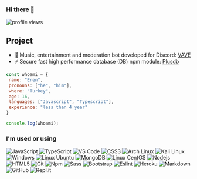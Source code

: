 ### Hi there 👋

![profile views](https://komarev.com/ghpvc/?username=katministrator&style=flat-square)

## Project 

- 🤖 Music, entertainment and moderation bot developed for Discord: [VAVE](https://discord.gg/MaapZw5YVC)
- ⚡ Secure fast high performance database (DB) npm module: [Plusdb](https://www.npmjs.com/package/plusdb) 

```js
const whoami = {
 name: "Eren",
 pronouns: ["he", "him"],
 where: "Turkey",
 age: 16,
 languages: ["Javascript", "Typescript"],
 experience: "less than 4 year"
}

console.log(whoami);
```

### I'm used or using 

![JavaScript](https://img.shields.io/badge/-JavaScript-%23F7DF1C?style=flat-square&logo=javascript&logoColor=000000&labelColor=%23F7DF1C&color=%23F7DF1C)
![TypeScript](https://img.shields.io/badge/typescript%20-%23007ACC.svg?&style=flat-square&logo=typescript&logoColor=white)
![VS Code](https://img.shields.io/static/v1?style=flat-square&message=Visual+Studio+Code&color=007ACC&logo=Visual+Studio+Code&logoColor=FFFFFF&label=)
![CSS3](https://img.shields.io/badge/-CSS3-%231572B6?style=flat-square&logo=css3)
![Arch Linux](https://img.shields.io/badge/Arch_Linux-1793D1?style=flat-square&logo=arch-linux&logoColor=white)
![Kali Linux](https://img.shields.io/badge/Kali_Linux-1793D1?style=flat-square&logo=kali-linux&logoColor=white)
![Windows](https://img.shields.io/badge/Windows-0078D6?style=flat-square&logo=windows&logoColor=white)
![Linux Ubuntu](https://img.shields.io/badge/Linux%20Ubuntu-1793D1?style=flat-square&logo=ubuntu&logoColor=white)
![MongoDB](https://img.shields.io/badge/MongoDB-%234ea94b.svg?&style=flat-square&logo=mongodb&logoColor=white)
![Linux CentOS](https://img.shields.io/badge/Linux%20CentOS-1793D1?style=flat-square&logo=centos&logoColor=white)
![Nodejs](https://img.shields.io/badge/-Nodejs-339933?style=flat-square&logo=Node.js&logoColor=ffffff)
![HTML5](https://img.shields.io/badge/-HTML5-%23E44D27?style=flat-square&logo=html5&logoColor=ffffff)
![Git](https://img.shields.io/badge/-Git-%23F05032?style=flat-square&logo=git&logoColor=%23ffffff)
![Npm](https://img.shields.io/badge/-npm-CB3837?style=flat-square&logo=npm)
![Sass](https://img.shields.io/badge/-Sass-%23CC6699?style=flat-square&logo=sass&logoColor=ffffff)
![Bootstrap](https://img.shields.io/badge/-Bootstrap-563D7C?style=flat-square&logo=Bootstrap&logoColor=white)
![Eslint](https://img.shields.io/badge/ESLint-4B3263?style=flat-square&logo=eslint&logoColor=white)
![Heroku](https://img.shields.io/badge/heroku%20-%23430098.svg?&style=flat-square&logo=heroku&logoColor=white)
![Markdown](https://img.shields.io/badge/markdown-%23000000.svg?&style=flat-square&logo=markdown&logoColor=white)
![GitHub](https://img.shields.io/badge/-GitHub-181717?style=flat-square&logo=github)
![Repl.it](https://img.shields.io/badge/Repl.it-%230D101E.svg?&style=flat-square&logo=Repl.it&logoColor=white)
